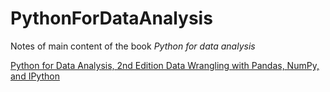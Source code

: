 # PythonForDataAnalysis

Notes of main content of the book *Python for data analysis*

[Python for Data Analysis, 2nd Edition
Data Wrangling with Pandas, NumPy, and IPython](http://shop.oreilly.com/product/0636920050896.do)
